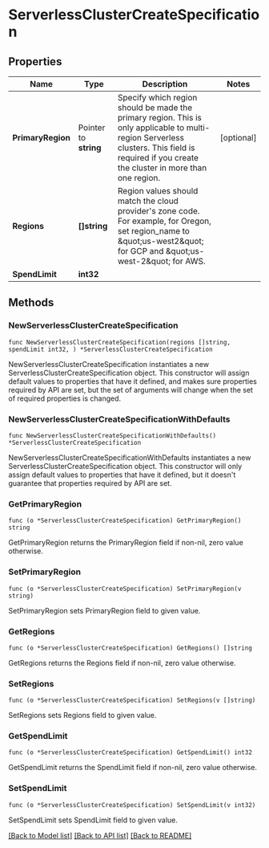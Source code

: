 # ServerlessClusterCreateSpecification

## Properties

Name | Type | Description | Notes
------------ | ------------- | ------------- | -------------
**PrimaryRegion** | Pointer to **string** | Specify which region should be made the primary region. This is only applicable to multi-region Serverless clusters. This field is required if you create the cluster in more than one region. | [optional] 
**Regions** | **[]string** | Region values should match the cloud provider&#39;s zone code. For example, for Oregon, set region_name to \&quot;us-west2\&quot; for GCP and \&quot;us-west-2\&quot; for AWS. | 
**SpendLimit** | **int32** |  | 

## Methods

### NewServerlessClusterCreateSpecification

`func NewServerlessClusterCreateSpecification(regions []string, spendLimit int32, ) *ServerlessClusterCreateSpecification`

NewServerlessClusterCreateSpecification instantiates a new ServerlessClusterCreateSpecification object.
This constructor will assign default values to properties that have it defined,
and makes sure properties required by API are set, but the set of arguments
will change when the set of required properties is changed.

### NewServerlessClusterCreateSpecificationWithDefaults

`func NewServerlessClusterCreateSpecificationWithDefaults() *ServerlessClusterCreateSpecification`

NewServerlessClusterCreateSpecificationWithDefaults instantiates a new ServerlessClusterCreateSpecification object.
This constructor will only assign default values to properties that have it defined,
but it doesn't guarantee that properties required by API are set.

### GetPrimaryRegion

`func (o *ServerlessClusterCreateSpecification) GetPrimaryRegion() string`

GetPrimaryRegion returns the PrimaryRegion field if non-nil, zero value otherwise.

### SetPrimaryRegion

`func (o *ServerlessClusterCreateSpecification) SetPrimaryRegion(v string)`

SetPrimaryRegion sets PrimaryRegion field to given value.

### GetRegions

`func (o *ServerlessClusterCreateSpecification) GetRegions() []string`

GetRegions returns the Regions field if non-nil, zero value otherwise.

### SetRegions

`func (o *ServerlessClusterCreateSpecification) SetRegions(v []string)`

SetRegions sets Regions field to given value.

### GetSpendLimit

`func (o *ServerlessClusterCreateSpecification) GetSpendLimit() int32`

GetSpendLimit returns the SpendLimit field if non-nil, zero value otherwise.

### SetSpendLimit

`func (o *ServerlessClusterCreateSpecification) SetSpendLimit(v int32)`

SetSpendLimit sets SpendLimit field to given value.


[[Back to Model list]](../README.md#documentation-for-models) [[Back to API list]](../README.md#documentation-for-api-endpoints) [[Back to README]](../README.md)


